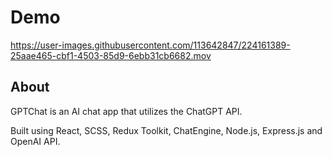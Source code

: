 # Demo


https://user-images.githubusercontent.com/113642847/224161389-25aae465-cbf1-4503-85d9-6ebb31cb6682.mov


## About
GPTChat is an AI chat app that utilizes the ChatGPT API. 

Built using React, SCSS, Redux Toolkit, ChatEngine, Node.js, Express.js and OpenAI API.
 
